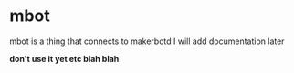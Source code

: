 # mbot

mbot is a thing that connects to makerbotd I will add documentation later

**don't use it yet etc blah blah**